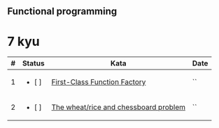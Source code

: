 ## Functional programming

# 7 kyu

| #   | Status                  | Kata                                                                                            | Date |
| --- | ----------------------- | ----------------------------------------------------------------------------------------------- | ---- |
| 1   | <ul><li> [ ] </li></ul> | [First-Class Function Factory](https://www.codewars.com/kata/563f879ecbb8fcab31000041)          | ``   |
| 2   | <ul><li> [ ] </li></ul> | [The wheat/rice and chessboard problem](https://www.codewars.com/kata/5b0d67c1cb35dfa10b0022c7) | ``   |
